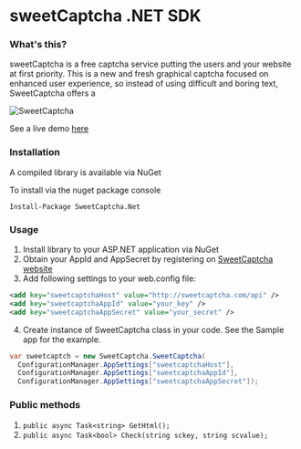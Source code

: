 # sweetCaptcha .NET SDK

### What's this?

sweetCaptcha is a free captcha service putting the users and your website at first priority.
This is a new and fresh graphical captcha focused on enhanced user experience, so instead of using difficult and boring text, SweetCaptcha offers a 

![SweetCaptcha](https://s3.amazonaws.com/sweetcaptcha/sweetcaptcha-preview.png)

See a live demo [here](http://sweetcaptcha.com/?ref=github-net)

### Installation

A compiled library is available via NuGet

To install via the nuget package console

```PS
Install-Package SweetCaptcha.Net
```

### Usage

1. Install library to your ASP.NET application via NuGet
2. Obtain your AppId and AppSecret by registering on [SweetCaptcha website](http://www.sweetcaptcha.com/accounts/signup)
3. Add following settings to your web.config file:

```xml
<add key="sweetcaptchaHost" value="http://sweetcaptcha.com/api" />
<add key="sweetcaptchaAppId" value="your_key" />
<add key="sweetcaptchaAppSecret" value="your_secret" />
```

4. Create instance of SweetCaptcha class in your code. See the Sample app for the example.

```C#
var sweetcaptch = new SweetCaptcha.SweetCaptcha(
  ConfigurationManager.AppSettings["sweetcaptchaHost"],
  ConfigurationManager.AppSettings["sweetcaptchaAppId"],
  ConfigurationManager.AppSettings["sweetcaptchaAppSecret"]);
```

### Public methods

1. `public async Task<string> GetHtml();`
2. `public async Task<bool> Check(string sckey, string scvalue);`

